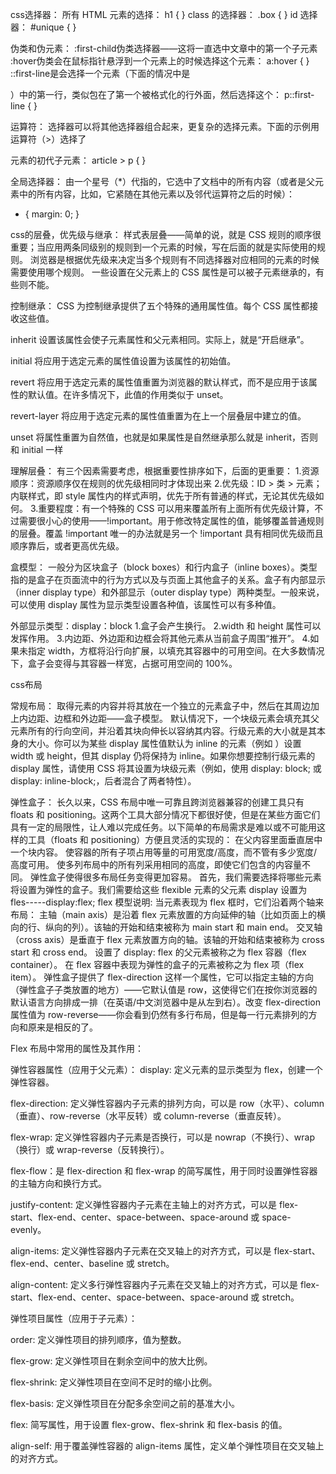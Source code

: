 css选择器：
所有 HTML 元素的选择：
h1 {
}
class 的选择器：
.box {
}
 id 选择器：
 #unique {
}

伪类和伪元素：
:first-child伪类选择器——这将一直选中文章中的第一个子元素
:hover伪类会在鼠标指针悬浮到一个元素上的时候选择这个元素：
a:hover {
}
::first-line是会选择一个元素（下面的情况中是<p>）中的第一行，类似<span>包在了第一个被格式化的行外面，然后选择这个<span>：
p::first-line {
}

运算符：
选择器可以将其他选择器组合起来，更复杂的选择元素。下面的示例用运算符（>）选择了<article>元素的初代子元素：
article > p {
}

全局选择器：
由一个星号（*）代指的，它选中了文档中的所有内容（或者是父元素中的所有内容，比如，它紧随在其他元素以及邻代运算符之后的时候）：
* {
  margin: 0;
}

css的层叠，优先级与继承：
样式表层叠——简单的说，就是 CSS 规则的顺序很重要；当应用两条同级别的规则到一个元素的时候，写在后面的就是实际使用的规则。
浏览器是根据优先级来决定当多个规则有不同选择器对应相同的元素的时候需要使用哪个规则。
一些设置在父元素上的 CSS 属性是可以被子元素继承的，有些则不能。

控制继承：
CSS 为控制继承提供了五个特殊的通用属性值。每个 CSS 属性都接收这些值。

inherit
设置该属性会使子元素属性和父元素相同。实际上，就是“开启继承”。

initial
将应用于选定元素的属性值设置为该属性的初始值。

revert
将应用于选定元素的属性值重置为浏览器的默认样式，而不是应用于该属性的默认值。在许多情况下，此值的作用类似于 unset。

revert-layer
将应用于选定元素的属性值重置为在上一个层叠层中建立的值。

unset
将属性重置为自然值，也就是如果属性是自然继承那么就是 inherit，否则和 initial 一样

理解层叠：
有三个因素需要考虑，根据重要性排序如下，后面的更重要：
1.资源顺序：资源顺序仅在规则的优先级相同时才体现出来
2.优先级：ID > 类 > 元素；内联样式，即 style 属性内的样式声明，优先于所有普通的样式，无论其优先级如何。
3.重要程度：有一个特殊的 CSS 可以用来覆盖所有上面所有优先级计算，不过需要很小心的使用——!important。用于修改特定属性的值，能够覆盖普通规则的层叠。覆盖 !important 唯一的办法就是另一个 !important 具有相同优先级而且顺序靠后，或者更高优先级。

盒模型：
一般分为区块盒子（block boxes）和行内盒子（inline boxes）。类型指的是盒子在页面流中的行为方式以及与页面上其他盒子的关系。盒子有内部显示（inner display type）和外部显示（outer display type）两种类型。一般来说，可以使用 display 属性为显示类型设置各种值，该属性可以有多种值。

外部显示类型：display：block
1.盒子会产生换行。
2.width 和 height 属性可以发挥作用。
3.内边距、外边距和边框会将其他元素从当前盒子周围“推开”。
4.如果未指定 width，方框将沿行向扩展，以填充其容器中的可用空间。在大多数情况下，盒子会变得与其容器一样宽，占据可用空间的 100%。


css布局

常规布局：
取得元素的内容并将其放在一个独立的元素盒子中，然后在其周边加上内边距、边框和外边距——盒子模型。
默认情况下，一个块级元素会填充其父元素所有的行向空间，并沿着其块向伸长以容纳其内容。行级元素的大小就是其本身的大小。你可以为某些 display 属性值默认为 inline 的元素（例如 <img>）设置 width 或 height，但其 display 仍将保持为 inline。如果你想要控制行级元素的 display 属性，请使用 CSS 将其设置为块级元素（例如，使用 display: block; 或 display: inline-block;，后者混合了两者特性）。

弹性盒子：
长久以来，CSS 布局中唯一可靠且跨浏览器兼容的创建工具只有 floats 和 positioning。这两个工具大部分情况下都很好使，但是在某些方面它们具有一定的局限性，让人难以完成任务。以下简单的布局需求是难以或不可能用这样的工具（floats 和 positioning）方便且灵活的实现的：
在父内容里面垂直居中一个块内容。
使容器的所有子项占用等量的可用宽度/高度，而不管有多少宽度/高度可用。
使多列布局中的所有列采用相同的高度，即使它们包含的内容量不同。
弹性盒子使得很多布局任务变得更加容易。
首先，我们需要选择将哪些元素将设置为弹性的盒子。我们需要给这些 flexible 元素的父元素 display 设置为fles-----display:flex;
flex 模型说明:
当元素表现为 flex 框时，它们沿着两个轴来布局：
主轴（main axis）是沿着 flex 元素放置的方向延伸的轴（比如页面上的横向的行、纵向的列）。该轴的开始和结束被称为 main start 和 main end。
交叉轴（cross axis）是垂直于 flex 元素放置方向的轴。该轴的开始和结束被称为 cross start 和 cross end。
设置了 display: flex 的父元素被称之为 flex 容器（flex container）。
在 flex 容器中表现为弹性的盒子的元素被称之为 flex 项（flex item）。
弹性盒子提供了 flex-direction 这样一个属性，它可以指定主轴的方向（弹性盒子子类放置的地方）——它默认值是 row，这使得它们在按你浏览器的默认语言方向排成一排（在英语/中文浏览器中是从左到右）。改变 flex-direction 属性值为 row-reverse——你会看到仍然有多行布局，但是每一行元素排列的方向和原来是相反的了。

Flex 布局中常用的属性及其作用：

弹性容器属性（应用于父元素）：
display: 定义元素的显示类型为 flex，创建一个弹性容器。

flex-direction: 定义弹性容器内子元素的排列方向，可以是 row（水平）、column（垂直）、row-reverse（水平反转）或 column-reverse（垂直反转）。

flex-wrap: 定义弹性容器内子元素是否换行，可以是 nowrap（不换行）、wrap（换行）或 wrap-reverse（反转换行）。

flex-flow：是 flex-direction 和 flex-wrap 的简写属性，用于同时设置弹性容器的主轴方向和换行方式。

justify-content: 定义弹性容器内子元素在主轴上的对齐方式，可以是 flex-start、flex-end、center、space-between、space-around 或 space-evenly。

align-items: 定义弹性容器内子元素在交叉轴上的对齐方式，可以是 flex-start、flex-end、center、baseline 或 stretch。

align-content: 定义多行弹性容器内子元素在交叉轴上的对齐方式，可以是 flex-start、flex-end、center、space-between、space-around 或 stretch。

弹性项目属性（应用于子元素）：

order: 定义弹性项目的排列顺序，值为整数。

flex-grow: 定义弹性项目在剩余空间中的放大比例。

flex-shrink: 定义弹性项目在空间不足时的缩小比例。

flex-basis: 定义弹性项目在分配多余空间之前的基准大小。

flex: 简写属性，用于设置 flex-grow、flex-shrink 和 flex-basis 的值。

align-self: 用于覆盖弹性容器的 align-items 属性，定义单个弹性项目在交叉轴上的对齐方式。